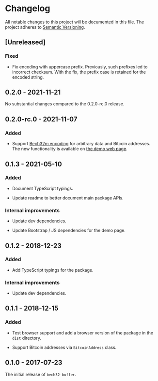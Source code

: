 # Changelog

All notable changes to this project will be documented in this file.
The project adheres to [Semantic Versioning](http://semver.org/spec/v2.0.0.html).

## [Unreleased]

### Fixed

- Fix encoding with uppercase prefix. Previously, such prefixes led to incorrect
  checksum. With the fix, the prefix case is retained for the encoded string.

## 0.2.0 - 2021-11-21

No substantial changes compared to the 0.2.0-rc.0 release.

## 0.2.0-rc.0 - 2021-11-07

### Added

- Support [Bech32m encoding] for arbitrary data and Bitcoin addresses.
  The new functionality is available on [the demo web page](https://slowli.github.io/bech32-buffer/).

## 0.1.3 - 2021-05-10

### Added

- Document TypeScript typings.

- Update readme to better document main package APIs.

### Internal improvements

- Update dev dependencies.

- Update Bootstrap / JS dependencies for the demo page.

## 0.1.2 - 2018-12-23

### Added

- Add TypeScript typings for the package.

### Internal improvements

- Update dev dependencies.

## 0.1.1 - 2018-12-15

### Added

- Test browser support and add a browser version of the package in the `dist` directory.

- Support Bitcoin addresses via `BitcoinAddress` class.

## 0.1.0 - 2017-07-23

The initial release of `bech32-buffer`.

[Bech32m encoding]: https://github.com/bitcoin/bips/blob/master/bip-0350.mediawiki
